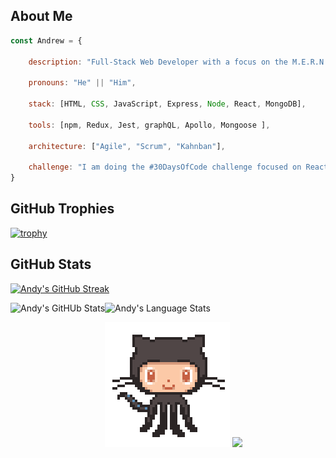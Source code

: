 ## About Me  

```javascript
const Andrew = {

    description: "Full-Stack Web Developer with a focus on the M.E.R.N. stack",

    pronouns: "He" || "Him",

    stack: [HTML, CSS, JavaScript, Express, Node, React, MongoDB],

    tools: [npm, Redux, Jest, graphQL, Apollo, Mongoose ],

    architecture: ["Agile", "Scrum", "Kahnban"],

    challenge: "I am doing the #30DaysOfCode challenge focused on React"
}
```
##  GitHub Trophies  

[![trophy](https://github-profile-trophy.vercel.app/?username=AndyLaBorde&theme=algolia&margin-w=10)](https://github.com/ryo-ma/github-profile-trophy)

## GitHub Stats  

[![Andy's GitHub Streak](https://streak-stats.demolab.com/?user=AndyLaBorde&theme=react)](https://git.io/streak-stats)
  
<div>
  <img alt="Andy's GitHUb Stats" height="170" align="left" src="https://github-readme-stats.vercel.app/api?username=AndyLaBorde&count_private=true&include_all_commits=true&theme=react" />

  <img alt="Andy's Language Stats" src="https://github-readme-stats.vercel.app/api/top-langs/?username=AndyLaBorde&theme=react" />
    <p>
        <img src="./images/octocat.gif">
        <img src="https://profile-counter.glitch.me/AndyLaBorde/count.svg" />
    </p>
</div>








<!--
**AndyLaBorde/AndyLaBorde** is a ✨ _special_ ✨ repository because its `README.md` (this file) appears on your GitHub profile.

Here are some ideas to get you started:

- 🔭 I’m currently working on ...
- 🌱 I’m currently learning React, GraphQL
- 👯 I’m looking to collaborate on future projects!
- 🤔 I’m looking for help with ...
- 💬 Ask me about ...
- 📫 How to reach me: ...
- 😄 Pronouns: ...
- ⚡ Fun fact: ...
-->
